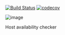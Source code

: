 [![Build Status](https://travis-ci.org/sacull/koturno.svg?branch=master)](https://travis-ci.org/sacull/koturno) 
[![codecov](https://codecov.io/gh/sacull/koturno/branch/master/graph/badge.svg)](https://codecov.io/gh/sacull/koturno)

![image](https://user-images.githubusercontent.com/9057882/67641713-8cdd2780-f904-11e9-8588-b40252179180.png)

Host availability checker
